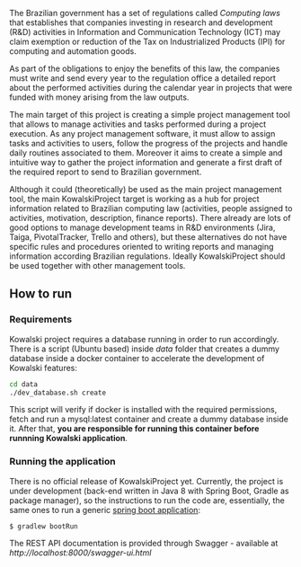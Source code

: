 The Brazilian government has a set of regulations called *Computing laws* that establishes that companies investing in research and development (R&D) activities in Information and Communication Technology (ICT) may claim exemption or reduction of the Tax on Industrialized Products (IPI) for computing and automation goods.

As part of the obligations to enjoy the benefits of this law, the companies must write and send every year to the regulation office a detailed report about the performed activities during the calendar year in projects that were funded with money arising from the law outputs.

The main target of this project is creating a simple project management tool that allows to manage activities and tasks performed during a project execution. As any project management software, it must allow to assign tasks and activities to users, follow the progress of the projects and handle daily routines associated to them. Moreover it aims to create a simple and intuitive way to gather the project information and generate a first draft of the required report to send to Brazilian government.

Although it could (theoretically) be used as the main project management tool, the main KowalskiProject target is working as a hub for project information related to Brazilian computing law (activities, people assigned to activities, motivation, description, finance reports). There already are lots of good options to manage development teams in R&D environments (Jira, Taiga, PivotalTracker, Trello and others), but these alternatives do not have specific rules and procedures oriented to writing reports and managing information according Brazilian regulations. Ideally KowalskiProject should be used together with other management tools.

## How to run

### Requirements
Kowalski project requires a database running in order to run accordingly. There is a script (Ubuntu based) inside _data_ folder that creates a dummy database inside a docker container to accelerate the development of Kowalski features:

```sh
cd data
./dev_database.sh create
```

This script will verify if docker is installed with the required permissions, fetch and run a mysql:latest container and create a dummy database inside it. After that, **you are responsible for running this container before runnning Kowalski application**.

### Running the application
There is no official release of KowalskiProject yet. Currently, the project is under development (back-end written in Java 8 with Spring Boot, Gradle as package manager), so the instructions to run the code are, essentially, the same ones to run a generic [spring boot application](https://docs.spring.io/spring-boot/docs/current/reference/html/using-boot-running-your-application.html):

```
$ gradlew bootRun
```

The REST API documentation is provided through Swagger - available at *http://localhost:8000/swagger-ui.html*